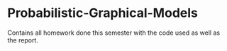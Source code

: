 # Probabilistic-Graphical-Models

Contains all homework done this semester with the code used as well as the report.
